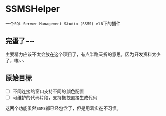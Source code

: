 # SSMSHelper
一个`SQL Server Management Studio (SSMS) v18`下的插件

## 完蛋了~~  
主要精力应该不太会放在这个项目了，有点半路夭折的意思，因为开发资料太少了，唉~~   

## 原始目标
- [ ] 不同连接的窗口支持不同的颜色配置  
- [ ] 可维护的代码片段，支持拖拽直接生成代码  

这两个功能虽然`SSMS`都已经包含了，但是用着实在不习惯。  
